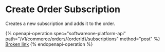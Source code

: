 # Create Order Subscription

Creates a new subscription and adds it to the order.

{% openapi-operation spec="softwareone-platform-api" path="/v1/commerce/orders/{orderId}/subscriptions" method="post" %}
[Broken link](broken-reference)
{% endopenapi-operation %}
